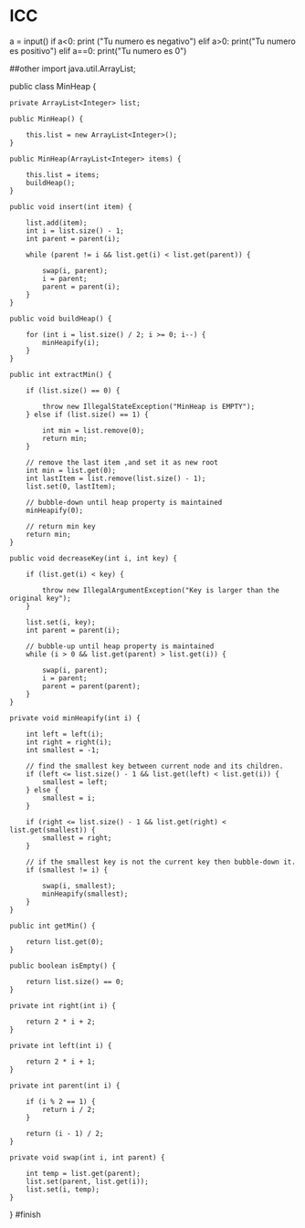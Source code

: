 # ICC
a = input()
if a<0:
 print ("Tu numero es negativo")
elif a>0:
 print("Tu numero es positivo")
elif a==0:
 print("Tu numero es 0")

##other
import java.util.ArrayList;

public class MinHeap {

    private ArrayList<Integer> list;

    public MinHeap() {

        this.list = new ArrayList<Integer>();
    }

    public MinHeap(ArrayList<Integer> items) {

        this.list = items;
        buildHeap();
    }

    public void insert(int item) {

        list.add(item);
        int i = list.size() - 1;
        int parent = parent(i);

        while (parent != i && list.get(i) < list.get(parent)) {

            swap(i, parent);
            i = parent;
            parent = parent(i);
        }
    }

    public void buildHeap() {

        for (int i = list.size() / 2; i >= 0; i--) {
            minHeapify(i);
        }
    }

    public int extractMin() {

        if (list.size() == 0) {

            throw new IllegalStateException("MinHeap is EMPTY");
        } else if (list.size() == 1) {

            int min = list.remove(0);
            return min;
        }

        // remove the last item ,and set it as new root
        int min = list.get(0);
        int lastItem = list.remove(list.size() - 1);
        list.set(0, lastItem);

        // bubble-down until heap property is maintained
        minHeapify(0);

        // return min key
        return min;
    }

    public void decreaseKey(int i, int key) {

        if (list.get(i) < key) {

            throw new IllegalArgumentException("Key is larger than the original key");
        }

        list.set(i, key);
        int parent = parent(i);

        // bubble-up until heap property is maintained
        while (i > 0 && list.get(parent) > list.get(i)) {

            swap(i, parent);
            i = parent;
            parent = parent(parent);
        }
    }

    private void minHeapify(int i) {

        int left = left(i);
        int right = right(i);
        int smallest = -1;

        // find the smallest key between current node and its children.
        if (left <= list.size() - 1 && list.get(left) < list.get(i)) {
            smallest = left;
        } else {
            smallest = i;
        }

        if (right <= list.size() - 1 && list.get(right) < list.get(smallest)) {
            smallest = right;
        }

        // if the smallest key is not the current key then bubble-down it.
        if (smallest != i) {

            swap(i, smallest);
            minHeapify(smallest);
        }
    }

    public int getMin() {

        return list.get(0);
    }

    public boolean isEmpty() {

        return list.size() == 0;
    }

    private int right(int i) {

        return 2 * i + 2;
    }

    private int left(int i) {

        return 2 * i + 1;
    }

    private int parent(int i) {

        if (i % 2 == 1) {
            return i / 2;
        }

        return (i - 1) / 2;
    }

    private void swap(int i, int parent) {

        int temp = list.get(parent);
        list.set(parent, list.get(i));
        list.set(i, temp);
    }

}
#finish
